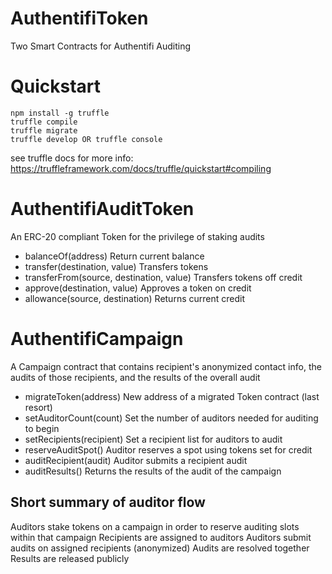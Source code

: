 # AuthentifiToken
Two Smart Contracts for Authentifi Auditing

# Quickstart

```
npm install -g truffle
truffle compile
truffle migrate
truffle develop OR truffle console
```

see truffle docs for more info: https://truffleframework.com/docs/truffle/quickstart#compiling

# AuthentifiAuditToken

An ERC-20 compliant Token for the privilege of staking audits

* balanceOf(address) Return current balance
* transfer(destination, value) Transfers tokens
* transferFrom(source, destination, value) Transfers tokens off credit
* approve(destination, value) Approves a token on credit
* allowance(source, destination) Returns current credit

# AuthentifiCampaign

A Campaign contract that contains recipient's anonymized contact info, the audits of those recipients, and the results of the overall audit

* migrateToken(address) New address of a migrated Token contract (last resort)
* setAuditorCount(count) Set the number of auditors needed for auditing to begin
* setRecipients(recipient) Set a recipient list for auditors to audit
* reserveAuditSpot() Auditor reserves a spot using tokens set for credit
* auditRecipient(audit) Auditor submits a recipient audit
* auditResults() Returns the results of the audit of the campaign

## Short summary of auditor flow

Auditors stake tokens on a campaign in order to reserve auditing slots within that campaign
Recipients are assigned to auditors
Auditors submit audits on assigned recipients (anonymized)
Audits are resolved together
Results are released publicly
